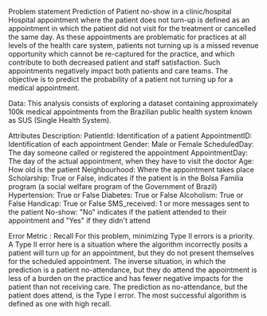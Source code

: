 Problem statement
Prediction of Patient no-show in a clinic/hospital
Hospital appointment where the patient does not turn-up is defined as an appointment in which the patient did not visit for the treatment or cancelled the same day. As these appointments are problematic for practices at all levels of the health care system, patients not turning up is a missed revenue opportunity which cannot be re-captured for the practice, and which contribute to both decreased patient and staff satisfaction. Such appointments negatively impact both patients and care teams. The objective is to predict the probability of a patient not turning up for a medical appointment.

Data:
This analysis consists of exploring a dataset containing approximately 100k medical appointments from the Brazilian public health system known as SUS (Single Health System).

Attributes Description:
PatientId: Identification of a patient
AppointmentID: Identification of each appointment
Gender: Male or Female
ScheduledDay: The day someone called or registered the appointment
AppointmentDay: The day of the actual appointment, when they have to visit the doctor
Age: How old is the patient
Neighbourhood: Where the appointment takes place
Scholarship: True or False, indicates if the patient is in the Bolsa Familia program (a social welfare program of the Government of Brazil)
Hypertension: True or False
Diabetes: True or False
Alcoholism: True or False
Handicap: True or False
SMS_received: 1 or more messages sent to the patient
No-show: "No" indicates if the patient attended to their appointment and "Yes" if they didn't attend


Error Metric : Recall
For this problem, minimizing Type II errors is a priority. A Type II error here is a situation where the algorithm incorrectly posits a patient will turn up for an appointment, but they do not present themselves for the scheduled appointment. The inverse situation, in which the prediction is a patient no-attendance, but they do attend the appointment is less of a burden on the practice and has fewer negative impacts for the patient than not receiving care. The prediction as no-attendance, but the patient does attend, is the Type I error. The most successful algorithm is defined as one with high recall.
